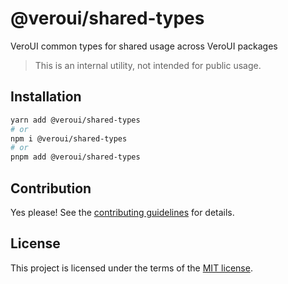 # @veroui/shared-types

VeroUI common types for shared usage across VeroUI packages

> This is an internal utility, not intended for public usage.

## Installation

```sh
yarn add @veroui/shared-types
# or
npm i @veroui/shared-types
# or
pnpm add @veroui/shared-types
```

## Contribution

Yes please! See the [contributing guidelines](https://github.com/I-am-abdulazeez/veroui/blob/main/CONTRIBUTING.md) for details.

## License

This project is licensed under the terms of the [MIT license](https://github.com/I-am-abdulazeez/veroui/blob/main/LICENSE).

